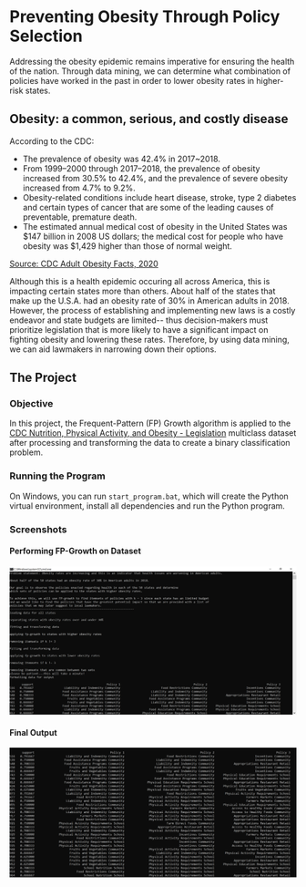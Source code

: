 # Preventing Obesity Through Policy Selection
Addressing the obesity epidemic remains imperative for ensuring the health of the nation. Through data mining, we can determine what combination of policies have worked in the past in order to lower obesity rates in higher-risk states. 

## Obesity: a common, serious, and costly disease
According to the CDC:
* The prevalence of obesity was 42.4% in 2017~2018.
* From 1999–2000 through 2017–2018, the prevalence of obesity increased from 30.5% to 42.4%, and the prevalence of severe obesity increased from 4.7% to 9.2%. 
* Obesity-related conditions include heart disease, stroke, type 2 diabetes and certain types of cancer that are some of the leading causes of preventable, premature death.
* The estimated annual medical cost of obesity in the United States was $147 billion in 2008 US dollars; the medical cost for people who have obesity was $1,429 higher than those of normal weight. 

[Source: CDC Adult Obesity Facts, 2020](https://www.cdc.gov/obesity/data/adult.html)

Although this is a health epidemic occuring all across America, this is impacting certain states more than others. About half of the states that make up the U.S.A. had an obesity rate of 30% in American adults in 2018. However, the process of establishing and implementing new laws is a costly endeavor and state budgets are limited-- thus decision-makers must prioritize legislation that is more likely to have a significant impact on fighting obesity and lowering these rates. Therefore, by using data mining, we can aid lawmakers in narrowing down their options.

## The Project
### Objective
In this project, the Frequent-Pattern (FP) Growth algorithm is applied to the [CDC Nutrition, Physical Activity, and Obesity - Legislation](https://chronicdata.cdc.gov/Nutrition-Physical-Activity-and-Obesity/CDC-Nutrition-Physical-Activity-and-Obesity-Legisl/nxst-x9p4) multiclass dataset after processing and transforming the data to create a binary classification problem.

### Running the Program
On Windows, you can run `start_program.bat`, which will create the Python virtual environment, install all dependencies and run the Python program.

### Screenshots

#### Performing FP-Growth on Dataset
![Performing FP-Growth on Dataset](Capture_1.PNG)

#### Final Output
![Final Output](Capture_2.PNG)
